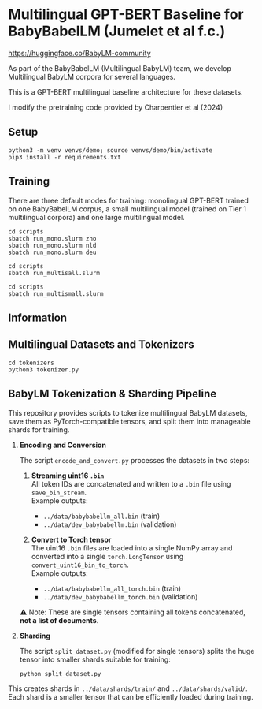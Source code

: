 # Multilingual GPT-BERT Baseline for BabyBabelLM (Jumelet et al f.c.)

https://huggingface.co/BabyLM-community 

As part of the BabyBabelLM (Multilingual BabyLM) team, we develop Multilingual BabyLM corpora for several languages. 

This is a GPT-BERT multilingual baseline architecture for these datasets. 

I modify the pretraining code provided by Charpentier et al (2024)

## Setup

```
python3 -m venv venvs/demo; source venvs/demo/bin/activate
pip3 install -r requirements.txt
```
## Training

There are three default modes for training: monolingual GPT-BERT trained on one BabyBabelLM corpus, a small multilingual model (trained on Tier 1 multilingual corpora) and one large multilingual model.  

```
cd scripts
sbatch run_mono.slurm zho
sbatch run_mono.slurm nld
sbatch run_mono.slurm deu
```

```
cd scripts
sbatch run_multisall.slurm
```


```
cd scripts
sbatch run_multismall.slurm
```

## Information

## Multilingual Datasets and Tokenizers

```
cd tokenizers
python3 tokenizer.py
```

## BabyLM Tokenization & Sharding Pipeline

This repository provides scripts to tokenize multilingual BabyLM datasets, save them as PyTorch-compatible tensors, and split them into manageable shards for training.

1. **Encoding and Conversion**

   The script `encode_and_convert.py` processes the datasets in two steps:

   1. **Streaming uint16 `.bin`**  
      All token IDs are concatenated and written to a `.bin` file using `save_bin_stream`.  
      Example outputs:
      - `../data/babybabellm_all.bin` (train)  
      - `../data/dev_babybabellm.bin` (validation)

   2. **Convert to Torch tensor**  
      The uint16 `.bin` files are loaded into a single NumPy array and converted into a single `torch.LongTensor` using `convert_uint16_bin_to_torch`.  
      Example outputs:
      - `../data/babybabellm_all_torch.bin` (train)  
      - `../data/dev_babybabellm_torch.bin` (validation)

   ⚠️ Note: These are single tensors containing all tokens concatenated, **not a list of documents**.

2. **Sharding**

   The script `split_dataset.py` (modified for single tensors) splits the huge tensor into smaller shards suitable for training:

   ```
   python split_dataset.py
   ```
   
This creates shards in  `../data/shards/train/` and  `../data/shards/valid/`. Each shard is a smaller tensor that can be efficiently loaded during training.
